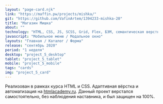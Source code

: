 ```yaml
---
layout: "page-card.njk"
link: "https://maffin.pw/projects/mishka/"
git: "https://github.com/VafinArtem/1394233-mishka-20"
title: "Магазин Мишка"
about: ""
technology: "HTML, CSS, JS, SCSS, Grid, Flex, БЭМ, семантическая верстка, адаптивная верстка (Mobile, tablet, desktop), резиновая mobile и tablet версия, сборщик Gulp."
javascript: "Мобильное меню / Модальное окно"
layouts: "Главная / Каталог / Форма"
release: "сентябрь 2020"
period: "1 неделя"
desktop: "project_5_desktop"
tablet: "project_5_tablet"
mobile: "project_5_mobile"
tags: "cards"
img: "project_5_card"
---
```


Реализован в рамках курса HTML и CSS. Адаптивная вёрстка и автоматизация на [htmlacademy.ru](https:htmlacademy.ru). Данный проект верстался самостоятельно, без наблюдения наставника, и был защищен на 100%.
